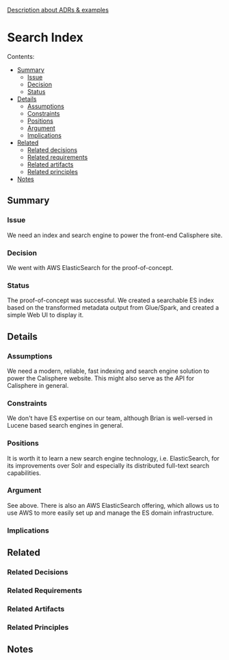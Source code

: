 [Description about ADRs & examples](https://github.com/joelparkerhenderson/architecture_decision_record)

# Search Index
Contents:
- [Summary](#summary)
	- [Issue](#issue)
	- [Decision](#decision)
	- [Status](#status)
- [Details](#details)
	- [Assumptions](#assumptions)
	- [Constraints](#constraints)
	- [Positions](#positions)
	- [Argument](#argument)
	- [Implications](#implications)
- [Related](#related)
	- [Related decisions](#related-decisions)
	- [Related requirements](#related-requirements)
	- [Related artifacts](#related-artifacts)
	- [Related principles](#related-principles)
- [Notes](#notes)

## Summary

### Issue

We need an index and search engine to power the front-end Calisphere site.

### Decision

We went with AWS ElasticSearch for the proof-of-concept.

### Status

The proof-of-concept was successful. We created a searchable ES index based on the transformed metadata output from Glue/Spark, and created a simple Web UI to display it.

## Details

### Assumptions

We need a modern, reliable, fast indexing and search engine solution to power the Calisphere website. This might also serve as the API for Calisphere in general.

### Constraints

We don't have ES expertise on our team, although Brian is well-versed in Lucene based search engines in general.

### Positions

It is worth it to learn a new search engine technology, i.e. ElasticSearch, for its improvements over Solr and especially its distributed full-text search capabilities.

### Argument

See above. There is also an AWS ElasticSearch offering, which allows us to use AWS to more easily set up and manage the ES domain infrastructure.

### Implications



## Related

### Related Decisions

### Related Requirements

### Related Artifacts

### Related Principles

## Notes
